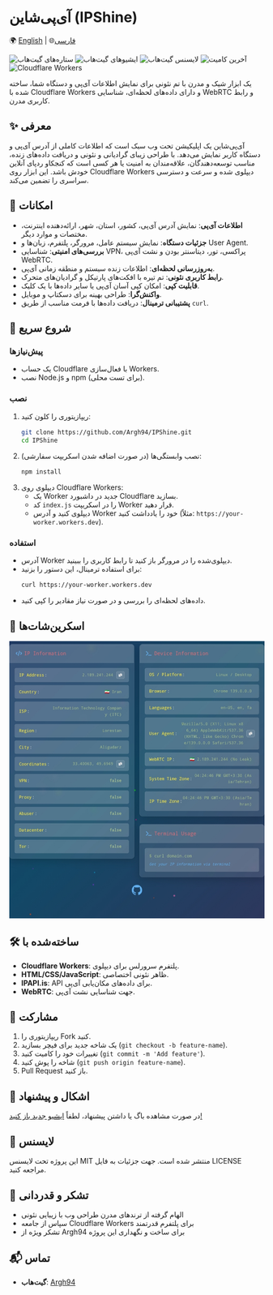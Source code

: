 # آی‌پی‌شاین (IPShine)

🌍 [English](https://github.com/Argh94/IPShine/blob/main/README.md) | 🌐[فارسی](https://github.com/Argh94/IPShine/blob/main/README_fa.md)


![ستاره‌های گیت‌هاب](https://img.shields.io/github/stars/Argh94/IPShine?color=brightgreen&style=flat-square)
![ایشیوهای گیت‌هاب](https://img.shields.io/github/issues/Argh94/IPShine?color=red&style=flat-square)
![لایسنس گیت‌هاب](https://img.shields.io/github/license/Argh94/IPShine?color=blue&style=flat-square)
![آخرین کامیت](https://img.shields.io/github/last-commit/Argh94/IPShine?color=purple&style=flat-square)
![Cloudflare Workers](https://img.shields.io/badge/Deployed%20on-Cloudflare%20Workers-blueviolet?logo=cloudflare&style=flat-square)

یک ابزار شیک و مدرن با تم نئونی برای نمایش اطلاعات آی‌پی و دستگاه شما، ساخته شده با Cloudflare Workers و دارای داده‌های لحظه‌ای، شناسایی WebRTC و رابط کاربری مدرن.

## ✨ معرفی

آی‌پی‌شاین یک اپلیکیشن تحت وب سبک است که اطلاعات کاملی از آدرس آی‌پی و دستگاه کاربر نمایش می‌دهد. با طراحی زیبای گرادیانی و نئونی و دریافت داده‌های زنده، مناسب توسعه‌دهندگان، علاقه‌مندان به امنیت یا هر کسی است که کنجکاو ردپای آنلاین خودش باشد. این ابزار روی Cloudflare Workers دیپلوی شده و سرعت و دسترسی سراسری را تضمین می‌کند.

## 🌟 امکانات

- **اطلاعات آی‌پی**: نمایش آدرس آی‌پی، کشور، استان، شهر، ارائه‌دهنده اینترنت، مختصات و موارد دیگر.
- **جزئیات دستگاه**: نمایش سیستم عامل، مرورگر، پلتفرم، زبان‌ها و User Agent.
- **بررسی‌های امنیتی**: شناسایی VPN، پراکسی، تور، دیتاسنتر بودن و نشت آی‌پی WebRTC.
- **به‌روزرسانی لحظه‌ای**: اطلاعات زنده سیستم و منطقه زمانی آی‌پی.
- **رابط کاربری نئونی**: تم تیره با افکت‌های پارتیکل و گرادیان‌های متحرک.
- **قابلیت کپی**: امکان کپی آسان آی‌پی یا سایر داده‌ها با یک کلیک.
- **واکنش‌گرا**: طراحی بهینه برای دسکتاپ و موبایل.
- **پشتیبانی ترمینال**: دریافت داده‌ها با فرمت مناسب از طریق `curl`.

## 🚀 شروع سریع

### پیش‌نیازها

- یک حساب Cloudflare با فعال‌سازی Workers.
- نصب Node.js و npm (برای تست محلی).

### نصب

1. ریپازیتوری را کلون کنید:
    ```bash
    git clone https://github.com/Argh94/IPShine.git
    cd IPShine
    ```
2. نصب وابستگی‌ها (در صورت اضافه شدن اسکریپت سفارشی):
    ```bash
    npm install
    ```
3. دیپلوی روی Cloudflare Workers:
    - یک Worker جدید در داشبورد Cloudflare بسازید.
    - کد `index.js` را در اسکریپت Worker قرار دهید.
    - دیپلوی کنید و آدرس Worker خود را یادداشت کنید (مثلاً: `https://your-worker.workers.dev`).

### استفاده

- آدرس Worker دیپلوی‌شده را در مرورگر باز کنید تا رابط کاربری را ببینید.
- برای استفاده ترمینال، این دستور را بزنید:
    ```bash
    curl https://your-worker.workers.dev
    ```
- داده‌های لحظه‌ای را بررسی و در صورت نیاز مقادیر را کپی کنید.

## 📸 اسکرین‌شات‌ها

![WebSift Logo](https://github.com/Argh94/IPShine/blob/main/IMG.png)

## 🛠 ساخته‌شده با

- **Cloudflare Workers**: پلتفرم سرورلس برای دیپلوی.
- **HTML/CSS/JavaScript**: ظاهر نئونی اختصاصی.
- **IPAPI.is**: API برای داده‌های مکان‌یابی آی‌پی.
- **WebRTC**: جهت شناسایی نشت آی‌پی.

## 🤝 مشارکت

1. ریپازیتوری را Fork کنید.
2. یک شاخه جدید برای فیچر بسازید (`git checkout -b feature-name`).
3. تغییرات خود را کامیت کنید (`git commit -m 'Add feature'`).
4. شاخه را پوش کنید (`git push origin feature-name`).
5. Pull Request باز کنید.

## 🐞 اشکال و پیشنهاد

در صورت مشاهده باگ یا داشتن پیشنهاد، لطفاً [ایشیو جدید باز کنید!](https://github.com/Argh94/IPShine/issues)

## 📄 لایسنس

این پروژه تحت لایسنس MIT منتشر شده است. جهت جزئیات به فایل LICENSE مراجعه کنید.

## 🙏 تشکر و قدردانی

- الهام گرفته از ترندهای مدرن طراحی وب با زیبایی نئونی
- سپاس از جامعه Cloudflare Workers برای پلتفرم قدرتمند
- تشکر ویژه از Argh94 برای ساخت و نگهداری این پروژه

## 📬 تماس

- **گیت‌هاب**: [Argh94](https://github.com/Argh94)
